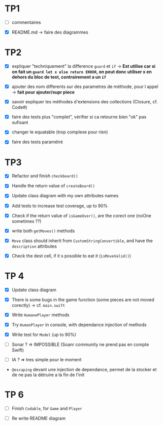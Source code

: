 # TP1 

- [ ] commentaires

- [x] README.md -> faire des diagrammes

# TP2 

- [x] expliquer "techniquement" la difference `guard` et `if` -> **Est utilise car si on fait un `guard let x else return ERROR`, on peut donc utiliser x en dehors du bloc de test, contrairement a un `if`**

- [x] ajouter des nom differents sur des parametres de méthode, pour l appel -> **fait pour ajouter/supr piece**

- [x] savoir expliquer les méthodes d'extensions des collections (Closure, cf. Code#)

- [x] faire des tests plus "complet", vérifier si ca retourne bien "ok" pas sufisant

- [x] changer le equatable (trop complexe pour rien)

- [x] faire des tests paramétré

# TP3

- [x] Refactor and finish `checkboard()`

- [x] Handle the return value of `createBoard()`

- [x] Update class diagram with my own attributes names

- [x] Add tests to increase test coverage, up to 90%

- [x] Check if the return value of `isGameOver()`, are the corect one (noOne sometimes ??)

- [x] write both `getMoves()` methods

- [x] `Move` class should inherit from `CustomStringConvertible`, and have the `description` attributes

- [x] Check the dest cell, if it s possible to eat it (`isMoveValid()`)

# TP 4

- [x] Update class diagram

- [x] There is some bugs in the game function (some pieces are not moved corectly) -> cf. `main.swift`

- [x] Write `HumanePlayer` methods

- [x] Try `HumanPlayer` in console, with dependance injection of methods

- [x] Write test for `Model` (up to 90%)

- [ ] Sonar ? => IMPOSSIBLE (Soanr community ne prend pas en compte Swift)

- [ ] IA ? => tres simple pour le moment

- `@escaping` devant une injection de dependance, permet de la stocker et de ne pas la détruire a la fin de l'init

# TP 6

- [ ] Finish `Codable`, for `Game` and `Player`

- [ ] Re write README diagram
